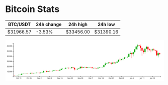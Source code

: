 # Bitcoin Stats

BTC/USDT|24h change|24h high|24h low|
|---|---|---|---|
|$31966.57|-3.53%|$33456.00|$31390.16|

<img src="./chart.svg">
